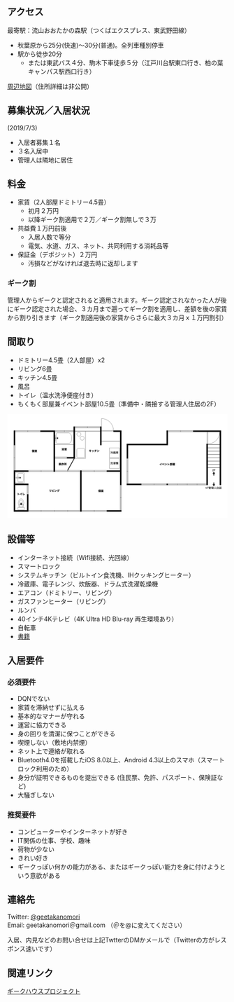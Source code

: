 　
## アクセス
最寄駅：流山おおたかの森駅（つくばエクスプレス、東武野田線）
* 秋葉原から25分(快速)～30分(普通)。全列車種別停車
* 駅から徒歩20分
  * または東武バス４分、駒木下車徒歩５分（江戸川台駅東口行き、柏の葉キャンパス駅西口行き）

[周辺地図](https://drive.google.com/open?id=1WKVXbXgkUtFrii1tMolxQxDgWRo-SJ-_&usp=sharing)（住所詳細は非公開）

## 募集状況／入居状況
(2019/7/3)
* 入居者募集１名
* ３名入居中
* 管理人は隣地に居住

<!-- 現在満室ですが、内見は受け付けています。内見に来られた方には空きができた際にご連絡いたします。 -->

## 料金
* 家賃（2人部屋ドミトリー4.5畳）
  * 初月２万円
  * 以降ギーク割適用で２万／ギーク割無しで３万
* 共益費１万円前後
  * 入居人数で等分
  * 電気、水道、ガス、ネット、共同利用する消耗品等
* 保証金（デポジット）２万円
  * 汚損などがなければ退去時に返却します

### ギーク割
管理人からギークと認定されると適用されます。ギーク認定されなかった人が後にギーク認定された場合、３カ月まで遡ってギーク割を適用し、差額を後の家賃から割り引きます（ギーク割適用後の家賃からさらに最大３カ月ｘ１万円割引）

## 間取り
* ドミトリー4.5畳（2人部屋）x2
* リビング6畳
* キッチン4.5畳
* 風呂
* トイレ（温水洗浄便座付き）
* もくもく部屋兼イベント部屋10.5畳（準備中・隣接する管理人住居の2F）

<img src="madorizu.png" width="700">

## 設備等
* インターネット接続（Wifi接続、光回線）
* スマートロック
* システムキッチン（ビルトイン食洗機、IHクッキングヒーター）
* 冷蔵庫、電子レンジ、炊飯器、ドラム式洗濯乾燥機
* エアコン（ドミトリー、リビング）
* ガスファンヒーター（リビング）
* ルンバ
* 40インチ4Kテレビ（4K Ultra HD Blu-ray 再生環境あり）
* 自転車
* [書籍](https://booklog.jp/users/geetakanomori)

## 入居要件

### 必須要件
* DQNでない
* 家賃を滞納せずに払える
* 基本的なマナーが守れる
* 運営に協力できる
* 身の回りを清潔に保つことができる
* 喫煙しない（敷地内禁煙）
* ネット上で連絡が取れる
* Bluetooth4.0を搭載したiOS 8.0以上、Android 4.3以上のスマホ（スマートロック利用のため）
* 身分が証明できるものを提出できる (住民票、免許、パスポート、保険証など)
* 大騒ぎしない

### 推奨要件
* コンピューターやインターネットが好き
* IT関係の仕事、学校、趣味
* 荷物が少ない
* きれい好き
* ギークっぽい何かの能力がある、またはギークっぽい能力を身に付けようという意欲がある

## 連絡先
Twitter: [@geetakanomori](https://twitter.com/geetakanomori)  
Email: geetakanomori＠gmail.com （＠を@に変えてください）

入居、内見などのお問い合せは上記TwtterのDMかメールで（Twitterの方がレスポンス速いです）

## 関連リンク
[ギークハウスプロジェクト](http://geekhouse.tumblr.com/)

<script>
//for (;;) {
//    alert("ギークハウス流山おおたかの森は現在住人の募集を停止しています。\n内見は受け付けています。空きが出たらすぐに入居されたい方は早めに内見にお越しください。");
//}
</script>
